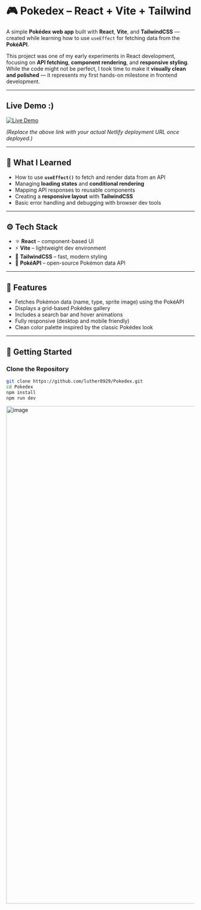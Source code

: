 # 🎮 Pokedex – React + Vite + Tailwind

A simple **Pokédex web app** built with **React**, **Vite**, and **TailwindCSS** — created while learning how to use `useEffect` for fetching data from the **PokéAPI**.

This project was one of my early experiments in React development, focusing on **API fetching**, **component rendering**, and **responsive styling**.  
While the code might not be perfect, I took time to make it **visually clean and polished** — it represents my first hands-on milestone in frontend development.

---

## Live Demo :)
[![Live Demo](https://pokedex-luther.netlify.app)](https://pokedex-luther.netlify.app)

*(Replace the above link with your actual Netlify deployment URL once deployed.)*

---

## 🧠 What I Learned
- How to use **`useEffect()`** to fetch and render data from an API
- Managing **loading states** and **conditional rendering**
- Mapping API responses to reusable components
- Creating a **responsive layout** with **TailwindCSS**
- Basic error handling and debugging with browser dev tools

---

## ⚙️ Tech Stack
- ⚛️ **React** – component-based UI
- ⚡ **Vite** – lightweight dev environment
- 💅 **TailwindCSS** – fast, modern styling
- 🎯 **PokéAPI** – open-source Pokémon data API

---

## 🧩 Features
- Fetches Pokémon data (name, type, sprite image) using the PokéAPI  
- Displays a grid-based Pokédex gallery  
- Includes a search bar and hover animations  
- Fully responsive (desktop and mobile friendly)  
- Clean color palette inspired by the classic Pokédex look  

---

## 🚀 Getting Started

### Clone the Repository
```bash
git clone https://github.com/luther0929/Pokedex.git
cd Pokedex
npm install
npm run dev
```
<img width="2444" height="1330" alt="image" src="https://github.com/user-attachments/assets/55c7341d-c0df-45b9-9565-604cbb3fb6c5" />


